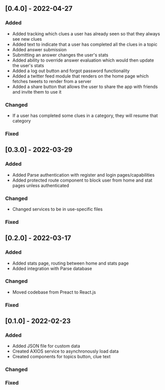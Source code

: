 ## [0.4.0] - 2022-04-27

### Added
- Added tracking which clues a user has already seen so that they always see new clues
- Added text to indicate that a user has completed all the clues in a topic
- Added answer submission
- Submitting an answer changes the user's stats
- Added ability to override answer evaluation which would then update the user's stats
- Added a log out button and forgot password functionality
- Added a twitter feed module that renders on the home page which fetches tweets to render from a server
- Added a share button that allows the user to share the app with friends and invite them to use it
 
### Changed
- If a user has completed some clues in a category, they will resume that category
 
### Fixed

## [0.3.0] - 2022-03-29
 
### Added
- Added Parse authentication with register and login pages/capabilities
- Added protected route component to block user from home and stat pages unless authenticated
 
### Changed
- Changed services to be in use-specific files
 
### Fixed

## [0.2.0] - 2022-03-17
 
### Added
- Added stats page, routing between home and stats page
- Added integration with Parse database
 
### Changed
- Moved codebase from Preact to React.js
 
### Fixed

 
## [0.1.0] - 2022-02-23
 
### Added
- Added JSON file for custom data
- Created AXIOS service to asynchronously load data
- Created components for topics button, clue text
   
### Changed

 
### Fixed
